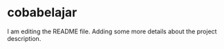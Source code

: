 # cobabelajar
I am editing the README file. Adding some more details about the project description.
